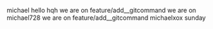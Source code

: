 michael hello hqh
we are on feature/add__gitcommand
we are on michael728
we are on feature/add__gitcommand michaelxox
sunday
